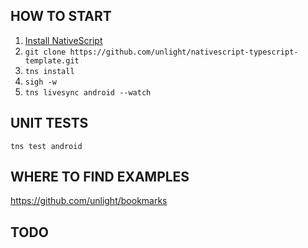 HOW TO START
------------
1. [Install NativeScript](https://docs.nativescript.org/start/quick-setup)
2. `git clone https://github.com/unlight/nativescript-typescript-template.git`
3. `tns install`
4. `sigh -w`
5. `tns livesync android --watch`

UNIT TESTS
----------
```
tns test android
```

WHERE TO FIND EXAMPLES
----------------------
https://github.com/unlight/bookmarks

TODO
----
